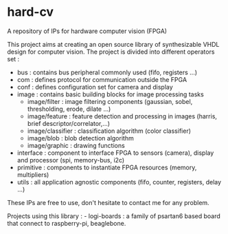 hard-cv
=======

A repository of IPs for hardware computer vision (FPGA)

This project aims at creating an open source library of synthesizable VHDL design for computer vision. 
The project is divided into different operators set :

- bus : contains bus peripheral commonly used (fifo, registers ...)
- com : defines protocol for communication outside the FPGA
- conf : defines configuration set for camera and display
- image : contains basic building blocks for image processing tasks
	- image/filter : image filtering components (gaussian, sobel, thresholding, erode, dilate ...)
	- image/feature : feature detection and processing in images (harris, brief descriptor/correlator,...)
	- image/classifier : classification algorithm (color classifier)
	- image/blob : blob detection algorithm
	- image/graphic : drawing functions
- interface : component to interface FPGA to sensors (camera), display and processor (spi, memory-bus, i2c)
- primitive : components to instantiate FPGA resources (memory, multipliers)
- utils : all application agnostic components (fifo, counter, registers, delay ...)


These IPs are free to use, don't hesitate to contact me for any problem.


Projects using this library :
	- logi-boards : a family of psartan6 based board that connect to raspberry-pi, beaglebone.
